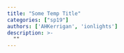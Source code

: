 ```yaml
---
title: "Some Temp Title"
categories: ["sp19"]
authors: ['AHKerrigan', 'ionlights']
description: >-
  ""
---
```


 

